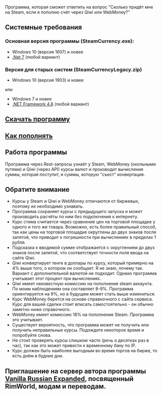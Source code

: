 Программа, которая сможет ответить на вопрос "Сколько придёт мне на Steam, если я пополню счёт через Qiwi или WebMoney?"

## Системные требования

### Основная версия программы (SteamCurrency.exe):
+ Windows 10 (версия 1607) и новее
+ [.Net 7](https://dotnet.microsoft.com/en-us/download) (любой вариант)

### Версия для старых систем (SteamCurrencyLegacy.zip)
+ Windows 10 (версия 1903) и новее

или

+ Windows 7 и новее
+ [.NET Framework 4.8](https://dotnet.microsoft.com/en-us/download/dotnet-framework) (любой вариант)

## [Скачать программу](https://github.com/OneCodeUnit/SteamCurrency/releases/latest)

## [Как пополнять](https://github.com/OneCodeUnit/SteamCurrency/wiki/Оглавление)

## Работа программы
Программа через Rest-запросы узнаёт у Steam, WebMoney (окольными путями) и Qiwi (через API) курсы валют и производит вычисления суммы, которая поступит, и суммы, которую "съест" конвертация.

## Обратите внимание
+ Курсы у Steam и Qiwi и WebMoney отличаются от биржевых, поэтому их необходимо узнавать.
+ Программа сохраняет курсы с предыдущего запуска и может производить расчёты по ним без подключения к интернету.
+ Курс стима считается через сравнение цен на торговой площадке у одного и того же товара. Возможно, есть более правильный способ, так как цены на торговой площадке округлены до двух знаков после запятой, что приводит к погрешности при вычислениях в пределах 1 рубля.
+ Подсказка к вводимой сумме отображается с округлением до двух знаков после запятой, что соответствует точности поля ввода на сайте Qiwi.
+ Qiwi конвертирует тенге в доллары по курсу, который примерно на 4% выше того, о котором он сообщает. Я не знаю, почему так. Вариант с дополнительной валютой не подходит. Однако программа учитывает этот процент при вычислениях.
+ Qiwi имеет неизвестную комиссию на пополнение steam аккаунта. По моим наблюдениям она составляет 8-9%. Программа ориентируется на 9%, но в будущем может стать выше измениться.
+ Курс WebMoney берется на основе справночного с сайта сервиса. Курс для вашей сделки стоит вписать самостоятельно - он обычно заметно ниже справочного.
+ WebMoney имеет комиссию 18% на пополнение Steam. Программа это учитывает.
+ Существует вероятность, что программа может не получить или получить неправильные курсы. Подождите некоторое время и попробуйте снова.
+ Не стоит проверять курсы слишком часто (речь о десятках раз в час), так как это может привести к временному бану по IP.
+ Курс должен быть наиболее выгодным во время торгов на бирже, то есть днём в будние дни.

## Приглашение на сервер автора программы [Vanilla Russian Expanded](https://discord.gg/GB2e2VhgVE), посвященный RimWorld, модам и переводам.
